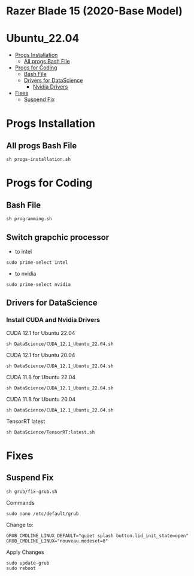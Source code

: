 # Razer Blade 15 (2020-Base Model) 
# Ubuntu_22.04

- [Progs Installation](#progs-installation)
  - [All progs Bash File](#all-progs-bash-file)
- [Progs for Coding](#progs-for-coding)
  - [Bash File](#bash-file)
  - [Drivers for DataScience](#drivers-for-datascience)
    - [Nvidia Drivers](#install-cuda-and-nvidia-drivers)
- [Fixes](#fixes)
  - [Suspend Fix](#suspend-fix)



# Progs Installation
## All progs Bash File
```ssh
sh progs-installation.sh
```

# Progs for Coding
## Bash File
```ssh
sh programming.sh
```
## Switch grapchic processor
- to intel
```ssh
sudo prime-select intel
```
- to nvidia
```ssh
sudo prime-select nvidia
```

## Drivers for DataScience
### Install CUDA and Nvidia Drivers
CUDA 12.1 for Ubuntu 22.04
```ssh
sh DataScience/CUDA_12.1_Ubuntu_22.04.sh
```
CUDA 12.1 for Ubuntu 20.04
```ssh
sh DataScience/CUDA_12.1_Ubuntu_22.04.sh
```
CUDA 11.8 for Ubuntu 22.04
```ssh
sh DataScience/CUDA_12.1_Ubuntu_22.04.sh
```
CUDA 11.8 for Ubuntu 20.04
```ssh
sh DataScience/CUDA_12.1_Ubuntu_22.04.sh
```
TensorRT latest
```ssh
sh DataScience/TensorRT:latest.sh
```


# Fixes
## Suspend Fix
```ssh
sh grub/fix-grub.sh
```
Commands
```ssh
sudo nano /etc/default/grub
```
Change to:
```ssh
GRUB_CMDLINE_LINUX_DEFAULT="quiet splash button.lid_init_state=open"
GRUB_CMDLINE_LINUX="nouveau.modeset=0"
```
Apply Changes
```ssh
sudo update-grub
sudo reboot
```

